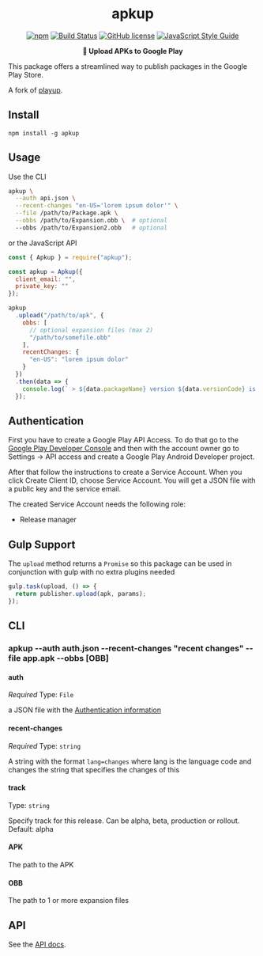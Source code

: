<h1 align="center">apkup</h1>

<p align="center">
<a href="https://www.npmjs.com/package/apkup"><img src="https://img.shields.io/npm/v/apkup.svg?style=flat" alt="npm"></a>
<a href="https://travis-ci.org/eventOneHQ/apkup"><img src="https://travis-ci.org/eventOneHQ/apkup.svg?branch=master" alt="Build Status"></a>
<a href="https://coveralls.io/github/eventOneHQ/apkup?branch=master"><img src="https://coveralls.io/repos/eventOneHQ/apkup/badge.svg?branch=master&service=github" alt="GitHub license"></a>
<a href="https://standardjs.com"><img src="https://img.shields.io/badge/code_style-standard-brightgreen.svg" alt="JavaScript Style Guide"></a>

</p>
<p align="center"><b>🚀 Upload APKs to Google Play</b></p>

This package offers a streamlined way to publish packages in the Google Play Store.

A fork of [playup](https://github.com/jeduan/playup).

## Install

```
npm install -g apkup
```

## Usage

Use the CLI

```bash
apkup \
  --auth api.json \
  --recent-changes "en-US='lorem ipsum dolor'" \
  --file /path/to/Package.apk \
  --obbs /path/to/Expansion.obb \  # optional
  --obbs /path/to/Expansion2.obb   # optional
```

or the JavaScript API

```javascript
const { Apkup } = require("apkup");

const apkup = Apkup({
  client_email: "",
  private_key: ""
});

apkup
  .upload("/path/to/apk", {
    obbs: [
      // optional expansion files (max 2)
      "/path/to/somefile.obb"
    ],
    recentChanges: {
      "en-US": "lorem ipsum dolor"
    }
  })
  .then(data => {
    console.log(` > ${data.packageName} version ${data.versionCode} is up!`);
  });
```

## Authentication

First you have to create a Google Play API Access. To do that go to the
[Google Play Developer Console](https://play.google.com/apps/publish) and then
with the account owner go to Settings -> API access and create a Google Play
Android Developer project.

After that follow the instructions to create a Service Account.
When you click Create Client ID, choose Service Account. You will get a JSON file
with a public key and the service email.

The created Service Account needs the following role:

- Release manager

## Gulp Support

The `upload` method returns a `Promise` so this package can be used in conjunction with gulp with no extra plugins needed

```javascript
gulp.task(upload, () => {
  return publisher.upload(apk, params);
});
```

## CLI

### apkup --auth auth.json --recent-changes "recent changes" --file app.apk --obbs [OBB]

#### auth

_Required_
Type: `File`

a JSON file with the [Authentication information](#authentication)

#### recent-changes

_Required_
Type: `string`

A string with the format `lang=changes` where lang is the language code and changes the string that specifies the changes of this

#### track

Type: `string`

Specify track for this release. Can be alpha, beta, production or rollout. Default: alpha

#### APK

The path to the APK

#### OBB

The path to 1 or more expansion files

## API

See the [API docs](https://oss.eventone.page/apkup).
